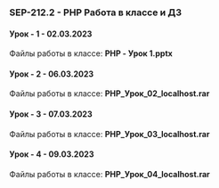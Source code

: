 ### SEP-212.2 - PHP Работа в классе и ДЗ

#### Урок - 1 - 02.03.2023 
Файлы работы в классе: **PHP - Урок 1.pptx**


#### Урок - 2 - 06.03.2023 
Файлы работы в классе: **PHP_Урок_02_localhost.rar**


#### Урок - 3 - 07.03.2023 
Файлы работы в классе: **PHP_Урок_03_localhost.rar**


#### Урок - 4 - 09.03.2023 
Файлы работы в классе: **PHP_Урок_04_localhost.rar**
